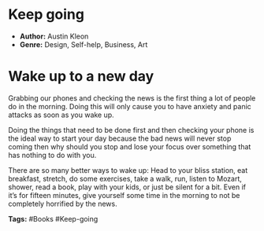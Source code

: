 # Keep going
- **Author:** Austin Kleon
- **Genre:** Design, Self-help, Business, Art

# Wake up to a new day
Grabbing our phones and checking the news is the first thing a lot of people do in the morning. Doing this will only cause you to have anxiety and panic attacks as soon as you wake up.

Doing the things that need to be done first and then checking your phone is the ideal way to start your day because the bad news will never stop coming then why should you stop and lose your focus over something that has nothing to do with you.

There are so many better ways to wake up: Head to your bliss station, eat breakfast, stretch, do some exercises, take a walk, run, listen to Mozart, shower, read a book, play with your kids, or just be silent for a bit. Even if it’s for fifteen minutes, give yourself some time in the morning to not be completely horrified by the news.

**Tags:** #Books  #Keep-going